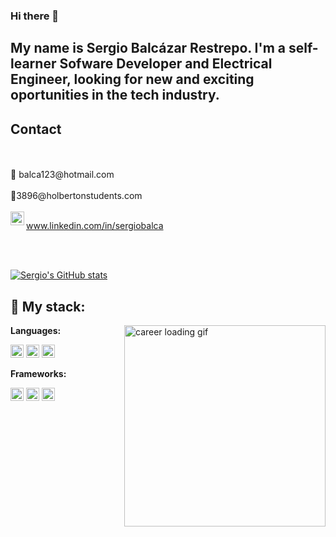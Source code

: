 ### Hi there 👋

## My name is Sergio Balcázar Restrepo. I'm a self-learner Sofware Developer and Electrical Engineer, looking for new and exciting oportunities in the tech industry.

## Contact 
</br>
</br>
📧 balca123@hotmail.com
</br>
</br>
📧3896@holbertonstudents.com
</br>
</br>
<a href="https://www.linkedin.com/in/sergiobalca">
  <img align="left" alt="Sergio Balcázar's LinkedIN" width="22px" src="https://raw.githubusercontent.com/peterthehan/peterthehan/master/assets/linkedin.svg" />
  <p>www.linkedin.com/in/sergiobalca</p>
</a>
</br>
</br>

[![Sergio's GitHub stats](https://github-readme-stats.vercel.app/api?username=SergioBalca)](https://github.com/SergioBalca/github-readme-stats)


## :floppy_disk: My stack:

<img align="right" alt="career loading gif" src="https://i.imgur.com/xkViGUz.png" height="322px"/>

**Languages:**

<a href="https://en.wikipedia.org/wiki/C_(programming_language)" title="C"><img src="https://github.com/get-icon/geticon/raw/master/icons/c.svg" alt="C" width="21px" height="21px"></a>
<a href="https://www.python.org/" title="Python"><img src="https://github.com/get-icon/geticon/raw/master/icons/python.svg" alt="Python" width="21px" height="21px"></a>
<a href="https://developer.mozilla.org/en-US/docs/Web/JavaScript" title="JavaScript"><img src="https://github.com/get-icon/geticon/raw/master/icons/javascript.svg" alt="JavaScript" width="21px" height="21px"></a>

**Frameworks:**

<a href="https://reactjs.org/" title="React"><img src="https://github.com/get-icon/geticon/raw/master/icons/react.svg" alt="React" width="21px" height="21px"></a>
<a href="https://flask.palletsprojects.com/en/2.1.x/" title="Flask"><img src="https://cdn.svgporn.com/logos/flask.svg" alt="Flask" width="21px" height="21px"></a>
<a href="https://dev.mysql.com/" title="MySQL"><img src="https://github.com/get-icon/geticon/raw/master/icons/mysql.svg" alt="MySQL" width="21px" height="21px"></a>



